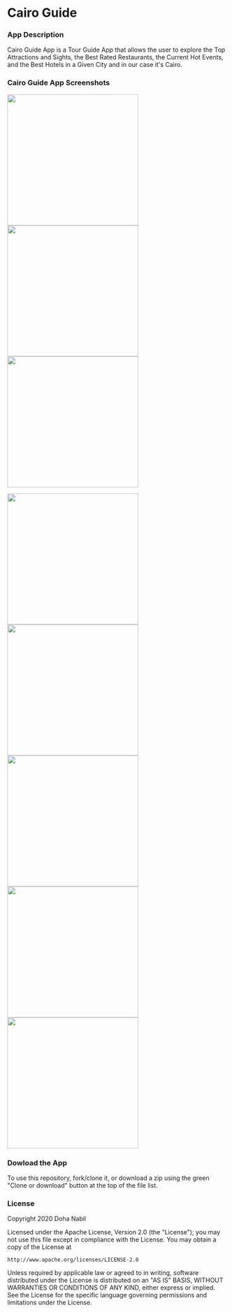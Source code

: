 # Cairo Guide

### App Description

Cairo Guide App is a Tour Guide App that allows the user to explore the Top Attractions and Sights, the Best Rated Restaurants, 
the Current Hot Events, and the Best Hotels in a Given City and in our case it's Cairo. 

### Cairo Guide App Screenshots

<img src="https://media.giphy.com/media/gHyrDerxNUqJiXEsb7/giphy.gif" width="300"> <img src="https://media.giphy.com/media/U6G83sGZWogbZQSNCz/giphy.gif" width="300"> <img src="https://media.giphy.com/media/W35fLvtpbVZ0rPJaf1/giphy.gif" width="300"> 

<img src="https://media.giphy.com/media/W3CRH6Lx4DVgsBCiKG/giphy.gif" width="300"> <img src="https://media.giphy.com/media/gczSj5e1VPnOOxrBqg/giphy.gif" width="300"> <img src="https://media.giphy.com/media/jsGzFZqsRQsnOpXPbq/giphy.gif" width="300">  <img src="https://media.giphy.com/media/U3y0krfcpIs9DXQwch/giphy.gif" width="300">  <img src="https://media.giphy.com/media/jqwzwd0OUehfKH6eVC/giphy.gif" width="300">

### Dowload the App
To use this repository, fork/clone it, or download a zip using the green "Clone or download" button at the top of the file list. 

### License

Copyright 2020 Doha Nabil

Licensed under the Apache License, Version 2.0 (the "License");
you may not use this file except in compliance with the License.
You may obtain a copy of the License at

    http://www.apache.org/licenses/LICENSE-2.0

Unless required by applicable law or agreed to in writing, software
distributed under the License is distributed on an "AS IS" BASIS,
WITHOUT WARRANTIES OR CONDITIONS OF ANY KIND, either express or implied.
See the License for the specific language governing permissions and
limitations under the License.
